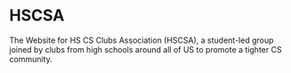 # HSCSA
The Website for HS CS Clubs Association (HSCSA), a student-led group joined by clubs from high schools around all of US to promote a tighter CS community.
